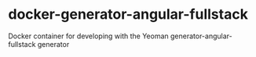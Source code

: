 # docker-generator-angular-fullstack
Docker container for developing with the Yeoman generator-angular-fullstack generator
